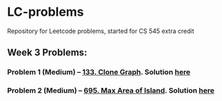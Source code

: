 # LC-problems
Repository for Leetcode problems, started for CS 545 extra credit

## Week 3 Problems:

### Problem 1 (Medium) – [133. Clone Graph](https://leetcode.com/problems/clone-graph/). Solution [here](Week03-solns/src/Week03/CloneGraph.java)

### Problem 2 (Medium) – [695. Max Area of Island](https://leetcode.com/problems/max-area-of-island/description/). Solution [here](Week03-solns/src/Week03/maxAreaOfIsland.java)
